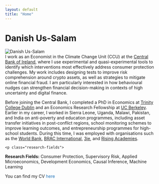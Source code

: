 ```yaml
---
layout: default
title: "Home"
---
```


<h1 class="page-name">Danish Us-Salam</h1>

<div class="about-hero">
  <div class="profile-pic">
    <img src="{{ '/assets/profile4.jpg' | relative_url }}" alt="Danish Us-Salam">
  </div>
  <div class="bio">
I work as an Economist in the Climate Change Unit (CCU) at the <a href="https://www.centralbank.ie/" target="_blank" rel="noopener noreferrer">Central Bank of Ireland</a>, where I use experimental and quasi-experimental tools to identify which interventions most effectively address consumer protection challenges. My work includes designing tests to improve risk comprehension around crypto assets, as well as strategies to mitigate online financial fraud. I am particularly interested in how behavioural nudges can strengthen financial decision-making in contexts of high uncertainty and digital finance.

<p>  
</p>   
Before joining the Central Bank, I completed a PhD in Economics at <a href="https://www.tcd.ie/" target="_blank" rel="noopener noreferrer">Trinity College Dublin</a>  and an Economics Research Fellowship at <a href="https://www.berkeley.edu/" target="_blank" rel="noopener noreferrer">UC Berkeley</a>. Earlier in my career, I worked in Sierra Leone, Uganda, Malawi, Pakistan, and India on anti-poverty and education programmes, including asset transfer initiatives in post-conflict regions, school monitoring schemes to improve learning outcomes, and entrepreneurship programmes for high-school students. During this time, I was employed with organisations such as the 
<a href="https://www.worldbank.org" target="_blank" rel="noopener noreferrer">World Bank</a>, 
<a href="https://www.bracinternational.nl" target="_blank" rel="noopener noreferrer">BRAC International</a>, 
<a href="https://www.3ieimpact.org" target="_blank" rel="noopener noreferrer">3ie</a>, and 
<a href="https://www.risingacademies.com" target="_blank" rel="noopener noreferrer">Rising Academies</a>.

  
    <p class="research-fields">
  <strong>Research Fields:</strong> Consumer Protection, Supervisory Risk, Applied Microeconomics, Development Economics, Causal Inference, Machine Learning
</p>

<p class="cv-line">
  You can find my CV 
  <a href="{{ '/assets/Danish_CV.pdf' | relative_url }}"
     target="_blank" rel="noopener noreferrer"
     style="color:#1d71b8; text-decoration:none;">
     here
  </a>
</p>

  <p class="icon-row">
    <a href="mailto:ussalamd@tcd.ie" target="_blank" rel="noopener noreferrer" aria-label="Email">
      <i class="fa-solid fa-envelope fa-lg"></i>
    </a>
    <a href="https://scholar.google.com/citations?user=NbSatAYAAAAJ&hl=en" target="_blank" rel="noopener noreferrer" aria-label="Google Scholar">
      <i class="fa-solid fa-graduation-cap fa-lg"></i>
    </a>
    <a href="https://www.linkedin.com/in/danishussalam/" target="_blank" rel="noopener noreferrer" aria-label="LinkedIn">
      <i class="fa-brands fa-linkedin fa-lg"></i>
    </a>
    <a href="https://x.com/DanishUsSalam2" target="_blank" rel="noopener noreferrer" aria-label="Twitter/X">
      <i class="fa-brands fa-x-twitter fa-lg"></i>
    </a>
  </p>
</div>
